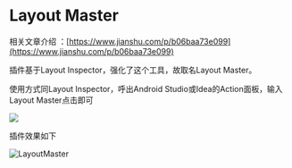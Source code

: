 # Layout Master

相关文章介绍 ：[https://www.jianshu.com/p/b06baa73e099](https://www.jianshu.com/p/b06baa73e099)

插件基于Layout Inspector，强化了这个工具，故取名Layout Master。

使用方式同Layout Inspector，呼出Android Studio或Idea的Action面板，输入Layout Master点击即可

![](https://github.com/wuapnjie/LayoutMaster/blob/master/images/pic1.png)

插件效果如下

![LayoutMaster](https://github.com/wuapnjie/LayoutMaster/blob/master/images/pic2.gif)
